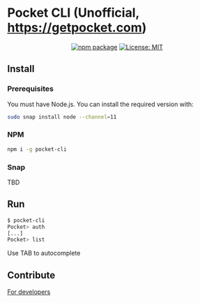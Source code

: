 # Pocket CLI (Unofficial, https://getpocket.com)

<p align="center">
    <a href="https://badge.fury.io/js/pocket-cli"><img src="https://badge.fury.io/js/pocket-cli.svg" alt="npm package"></a>
    <a href="https://opensource.org/licenses/MIT"><img src="https://img.shields.io/badge/License-MIT-yellow.svg" alt="License: MIT"></a>
</p>

## Install

### Prerequisites

You must have Node.js. You can install the required version with:

```bash
sudo snap install node --channel=11
```

### NPM

```bash
npm i -g pocket-cli
```

### Snap

TBD

## Run

```bash
$ pocket-cli
Pocket> auth
[...]
Pocket> list 
```

Use TAB to autocomplete

## Contribute

[For developers](DEVELOPERS.md)
